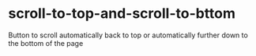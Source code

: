 # scroll-to-top-and-scroll-to-bttom
 Button to scroll automatically back to top or automatically further down to the bottom of the page
